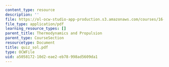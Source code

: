 ```yaml
---
content_type: resource
description: ''
file: https://ol-ocw-studio-app-production.s3.amazonaws.com/courses/16-01-unified-engineering-i-ii-iii-iv-fall-2005-spring-2006/a505817210d2eae2eb78998ad5609da1_quiz_sol.pdf
file_type: application/pdf
learning_resource_types: []
parent_title: Thermodynamics and Propulsion
parent_type: CourseSection
resourcetype: Document
title: quiz_sol.pdf
type: OCWFile
uid: a5058172-10d2-eae2-eb78-998ad5609da1
---
```

